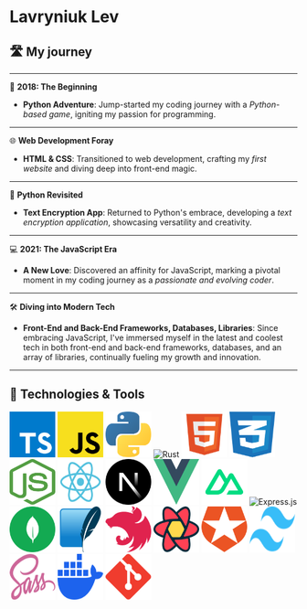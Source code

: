 # Lavryniuk Lev

## 🛣️ My journey

---

🌟 **2018: The Beginning**

- **Python Adventure**: Jump-started my coding journey with a _Python-based game_, igniting my passion for programming.

---

🌐 **Web Development Foray**

- **HTML & CSS**: Transitioned to web development, crafting my _first website_ and diving deep into front-end magic.

---

🔐 **Python Revisited**

- **Text Encryption App**: Returned to Python's embrace, developing a _text encryption application_, showcasing versatility and creativity.

---

💻 **2021: The JavaScript Era**

- **A New Love**: Discovered an affinity for JavaScript, marking a pivotal moment in my coding journey as a _passionate and evolving coder_.

---

🛠️ **Diving into Modern Tech**

- **Front-End and Back-End Frameworks, Databases, Libraries**: Since embracing JavaScript, I've immersed myself in the latest and coolest tech in both front-end and back-end frameworks, databases, and an array of libraries, continually fueling my growth and innovation.

---

## 🔧 Technologies & Tools

<div>
<img src="./images/typescript-seeklogo.com.svg" alt="TypeScript" width="80" height="80"/>
<img src="./images/javascript-js-seeklogo.com.svg" alt="JavaScript" width="80" height="80"/>
<img src="./images/python-seeklogo.com.svg" alt="Python" width="80" height="80"/>
<img src="https://www.rust-lang.org/logos/rust-logo-128x128.png" alt="Rust" width="80" height="80"/>
<img src="./images/html5-without-wordmark-color.svg" alt="HTML5" width="80" height="80"/>
<img src="./images/css-3-seeklogo.com.svg" alt="CSS3" width="80" height="80"/>
<img src="./images/nodejs-seeklogo.com.svg" alt="Node.js" width="80" height="80"/>
<img src="./images/react-seeklogo.com.svg" alt="React" width="80" height="80"/>
<img src="./images/next-js-icon-seeklogo.com.svg" alt="Next.js" width="80" height="80"/>
<img src="./images/vue.svg" alt="Vue.js" width="80" height="80"/>
<img src="./images/nuxt.svg" alt="Vue.js" width="80" height="80"/>

<img src="https://github.com/openjs-foundation/artwork/blob/master/projects/express/express-hex-sticker.png" alt="Express.js" width="80" height="80"/>
<img src="./images/mongodb-seeklogo.com.svg" alt="MongoDB" width="80" height="80"/>
<img src="./images/sqlite.svg" alt="SQLite" width="80" height="80"/>

<img src="./images/nestjs-seeklogo.com.svg" alt="NestJS" width="80" height="80"/>
<img src="./images/react-query-seeklogo.com.svg" alt="React Query" width="80" height="80"/>
<img src="./images/auth0-seeklogo.com.svg" alt="Auth0" width="80" height="80"/>
<img src="./images/tw.svg" alt="Sass" width="80" height="80"/>
<img src="./images/sass-seeklogo.com.svg" alt="Sass" width="80" height="80"/>
<img src="./images/docker.svg" alt="Docker" width="80" height="80"/>
<img src="./images/git.svg" alt="Git" width="80" height="80"/>

<div>

